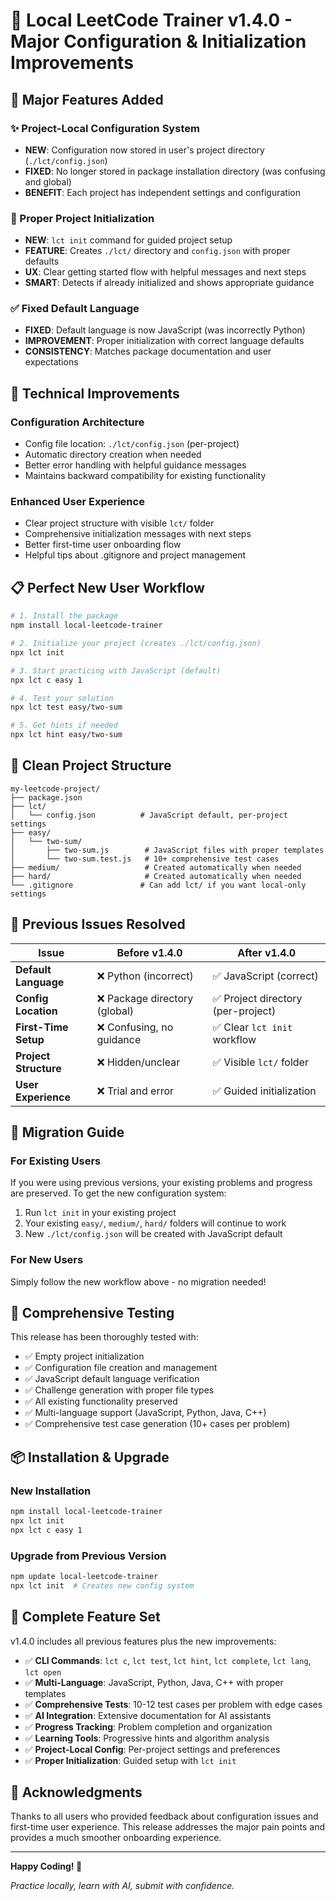 # 🎉 Local LeetCode Trainer v1.4.0 - Major Configuration & Initialization Improvements

## 🚀 Major Features Added

### ✨ Project-Local Configuration System
- **NEW**: Configuration now stored in user's project directory (`./lct/config.json`)
- **FIXED**: No longer stored in package installation directory (was confusing and global)
- **BENEFIT**: Each project has independent settings and configuration

### 🎯 Proper Project Initialization
- **NEW**: `lct init` command for guided project setup
- **FEATURE**: Creates `./lct/` directory and `config.json` with proper defaults
- **UX**: Clear getting started flow with helpful messages and next steps
- **SMART**: Detects if already initialized and shows appropriate guidance

### ✅ Fixed Default Language
- **FIXED**: Default language is now JavaScript (was incorrectly Python)
- **IMPROVEMENT**: Proper initialization with correct language defaults
- **CONSISTENCY**: Matches package documentation and user expectations

## 🔧 Technical Improvements

### Configuration Architecture
- Config file location: `./lct/config.json` (per-project)
- Automatic directory creation when needed
- Better error handling with helpful guidance messages
- Maintains backward compatibility for existing functionality

### Enhanced User Experience
- Clear project structure with visible `lct/` folder
- Comprehensive initialization messages with next steps
- Better first-time user onboarding flow
- Helpful tips about .gitignore and project management

## 📋 Perfect New User Workflow

```bash
# 1. Install the package
npm install local-leetcode-trainer

# 2. Initialize your project (creates ./lct/config.json)
npx lct init

# 3. Start practicing with JavaScript (default)
npx lct c easy 1

# 4. Test your solution
npx lct test easy/two-sum

# 5. Get hints if needed
npx lct hint easy/two-sum
```

## 📁 Clean Project Structure

```
my-leetcode-project/
├── package.json
├── lct/
│   └── config.json          # JavaScript default, per-project settings
├── easy/
│   └── two-sum/
│       ├── two-sum.js        # JavaScript files with proper templates
│       └── two-sum.test.js   # 10+ comprehensive test cases
├── medium/                   # Created automatically when needed
├── hard/                     # Created automatically when needed
└── .gitignore               # Can add lct/ if you want local-only settings
```

## 🎯 Previous Issues Resolved

| Issue | Before v1.4.0 | After v1.4.0 |
|-------|---------------|--------------|
| **Default Language** | ❌ Python (incorrect) | ✅ JavaScript (correct) |
| **Config Location** | ❌ Package directory (global) | ✅ Project directory (per-project) |
| **First-Time Setup** | ❌ Confusing, no guidance | ✅ Clear `lct init` workflow |
| **Project Structure** | ❌ Hidden/unclear | ✅ Visible `lct/` folder |
| **User Experience** | ❌ Trial and error | ✅ Guided initialization |

## 🔄 Migration Guide

### For Existing Users
If you were using previous versions, your existing problems and progress are preserved. To get the new configuration system:

1. Run `lct init` in your existing project
2. Your existing `easy/`, `medium/`, `hard/` folders will continue to work
3. New `./lct/config.json` will be created with JavaScript default

### For New Users
Simply follow the new workflow above - no migration needed!

## 🧪 Comprehensive Testing

This release has been thoroughly tested with:
- ✅ Empty project initialization
- ✅ Configuration file creation and management
- ✅ JavaScript default language verification
- ✅ Challenge generation with proper file types
- ✅ All existing functionality preserved
- ✅ Multi-language support (JavaScript, Python, Java, C++)
- ✅ Comprehensive test case generation (10+ cases per problem)

## 📦 Installation & Upgrade

### New Installation
```bash
npm install local-leetcode-trainer
npx lct init
npx lct c easy 1
```

### Upgrade from Previous Version
```bash
npm update local-leetcode-trainer
npx lct init  # Creates new config system
```

## 🎉 Complete Feature Set

v1.4.0 includes all previous features plus the new improvements:

- ✅ **CLI Commands**: `lct c`, `lct test`, `lct hint`, `lct complete`, `lct lang`, `lct open`
- ✅ **Multi-Language**: JavaScript, Python, Java, C++ with proper templates
- ✅ **Comprehensive Tests**: 10-12 test cases per problem with edge cases
- ✅ **AI Integration**: Extensive documentation for AI assistants
- ✅ **Progress Tracking**: Problem completion and organization
- ✅ **Learning Tools**: Progressive hints and algorithm analysis
- ✅ **Project-Local Config**: Per-project settings and preferences
- ✅ **Proper Initialization**: Guided setup with `lct init`

## 🙏 Acknowledgments

Thanks to all users who provided feedback about configuration issues and first-time user experience. This release addresses the major pain points and provides a much smoother onboarding experience.

---

**Happy Coding! 🎯**

*Practice locally, learn with AI, submit with confidence.*